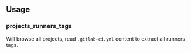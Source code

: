 ## Usage

### projects_runners_tags

Will browse all projects, read ``.gitlab-ci.yml`` content to extract all runners tags.